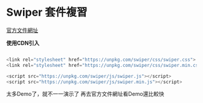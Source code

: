 # Swiper 套件複習

[官方文件網址](https://swiperjs.com/)

**使用CDN引入**

```js 

<link rel="stylesheet" href="https://unpkg.com/swiper/css/swiper.css">
<link rel="stylesheet" href="https://unpkg.com/swiper/css/swiper.min.css">

<script src="https://unpkg.com/swiper/js/swiper.js"></script>
<script src="https://unpkg.com/swiper/js/swiper.min.js"></script>

```

太多Demo了，就不一一演示了
再去官方文件網址看Demo還比較快

<disqus/>   